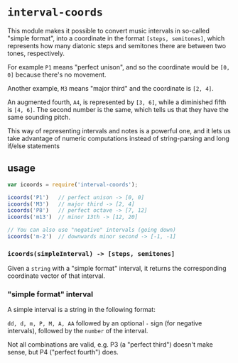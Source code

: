 # `interval-coords`

This module makes it possible to convert music intervals in so-called "simple format",
into a coordinate in the format `[steps, semitones]`, which represents how many
diatonic steps and semitones there are between two tones, respectively.

For example `P1` means "perfect unison", and so the coordinate would be `[0, 0]`
because there's no movement.

Another example, `M3` means "major third" and the coordinate is `[2, 4]`.

An augmented fourth, `A4`, is represented by `[3, 6]`, while a diminished fifth is
`[4, 6]`. The second number is the same, which tells us that they have the same
sounding pitch.

This way of representing intervals and notes is a powerful one, and it lets us
take advantage of numeric computations instead of string-parsing and long
if/else statements

## usage

```js
var icoords = require('interval-coords');

icoords('P1')   // perfect unison -> [0, 0]
icoords('M3')   // major third -> [2, 4]
icoords('P8')   // perfect octave -> [7, 12]
icoords('m13')  // minor 13th -> [12, 20]

// You can also use "negative" intervals (going down)
icoords('m-2')  // downwards minor second -> [-1, -1]
```

### `icoords(simpleInterval) -> [steps, semitones]`

Given a `string` with a "simple format" interval, it returns the corresponding
coordinate vector of that interval.

### "simple format" interval

A simple interval is a string in the following format:

`dd, d, m, P, M, A, AA` followed by an optional `-` sign (for negative intervals), followed by the
`number` of the interval.

Not all combinations are valid, e.g. P3 (a "perfect third") doesn't make sense,
but P4 ("perfect fourth") does.
